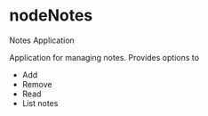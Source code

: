 # nodeNotes
Notes Application

Application for managing notes. Provides options to 
- Add
- Remove
- Read
- List notes
